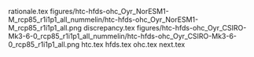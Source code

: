 rationale.tex
figures/htc-hfds-ohc_Oyr_NorESM1-M_rcp85_r1i1p1_all_nummelin/htc-hfds-ohc_Oyr_NorESM1-M_rcp85_r1i1p1_all.png
discrepancy.tex
figures/htc-hfds-ohc_Oyr_CSIRO-Mk3-6-0_rcp85_r1i1p1_all_nummelin/htc-hfds-ohc_Oyr_CSIRO-Mk3-6-0_rcp85_r1i1p1_all.png
htc.tex
hfds.tex
ohc.tex
next.tex
